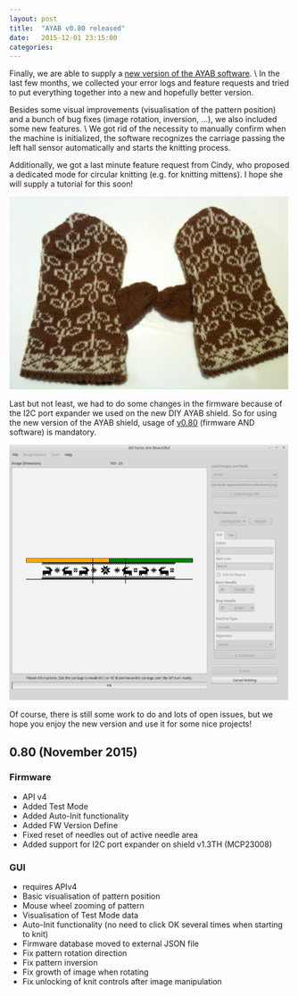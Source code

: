 ```yaml
---
layout: post
title:  "AYAB v0.80 released"
date:   2015-12-01 23:15:00
categories:
---
```


Finally, we are able to supply a [new version of the AYAB software](/software-and-documentation/). \\
In the last few months, we collected your error logs and feature requests and 
tried to put everything together into a new and hopefully better version.

Besides some visual improvements (visualisation of the pattern position) and 
a bunch of bug fixes (image rotation, inversion, ...), we also included some new 
features. \\
We got rid of the necessity to manually confirm when the machine is initialized, 
the software recognizes the carriage passing the left hall sensor automatically 
and starts the knitting process.

Additionally, we got a last minute feature request from Cindy, who proposed a 
dedicated mode for circular knitting (e.g. for knitting mittens). I hope she will 
supply a tutorial for this soon!

<img src="/assets/posts/mittens.png" width="500">

Last but not least, we had to do some changes in the firmware because of the I2C 
port expander we used on the new DIY AYAB shield. So for using the new version 
of the AYAB shield, usage of [v0.80](/software-and-documentation/) (firmware AND software) is mandatory.

<img src="/assets/posts/ayab_0.80.png" width="500">

Of course, there is still some work to do and lots of open issues, but we 
hope you enjoy the new version and use it for some nice projects!


## 0.80 (November 2015)

### Firmware

* API v4
* Added Test Mode
* Added Auto-Init functionality
* Added FW Version Define
* Fixed reset of needles out of active needle area
* Added support for I2C port expander on shield v1.3TH (MCP23008)

### GUI

* requires APIv4
* Basic visualisation of pattern position
* Mouse wheel zooming of pattern
* Visualisation of Test Mode data
* Auto-Init functionality (no need to click OK several times when starting to knit)
* Firmware database moved to external JSON file
* Fix pattern rotation direction
* Fix pattern inversion
* Fix growth of image when rotating
* Fix unlocking of knit controls after image manipulation


